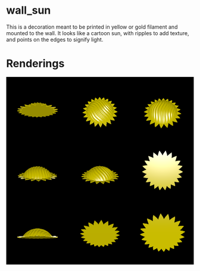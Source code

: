 # wall_sun

This is a decoration meant to be printed in yellow or gold filament and mounted to the wall. It looks like a cartoon sun, with ripples to add texture, and points on the edges to signify light.

# Renderings

![Rendering of the model](rendering.png)
